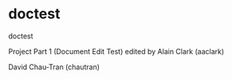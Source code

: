 doctest
=======

doctest

Project Part 1 (Document Edit Test)
edited by Alain Clark (aaclark)


David Chau-Tran (chautran)
